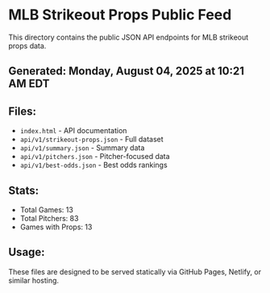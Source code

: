 # MLB Strikeout Props Public Feed

This directory contains the public JSON API endpoints for MLB strikeout props data.

## Generated: Monday, August 04, 2025 at 10:21 AM EDT

## Files:
- `index.html` - API documentation
- `api/v1/strikeout-props.json` - Full dataset
- `api/v1/summary.json` - Summary data
- `api/v1/pitchers.json` - Pitcher-focused data  
- `api/v1/best-odds.json` - Best odds rankings

## Stats:
- Total Games: 13
- Total Pitchers: 83
- Games with Props: 13

## Usage:
These files are designed to be served statically via GitHub Pages, Netlify, or similar hosting.
